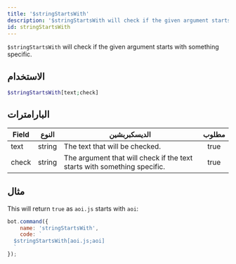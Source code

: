 ```yaml
---
title: '$stringStartsWith'
description: '$stringStartsWith will check if the given argument starts with something specific.'
id: stringStartsWith
---
```


`$stringStartsWith` will check if the given argument starts with something specific.

## الاستخدام

```php
$stringStartsWith[text;check]
```

## البارامترات

| Field | النوع  | الديسكبربشين                                                             | مطلوب |
| ----- | ------ | ------------------------------------------------------------------------ |:-----:|
| text  | string | The text that will be checked.                                           | true  |
| check | string | The argument that will check if the text starts with something specific. | true  |

## مثال

This will return `true` as `aoi.js` starts with `aoi`:

```javascript
bot.command({
    name: 'stringStartsWith',
    code: `
  $stringStartsWith[aoi.js;aoi]
  `
});
```